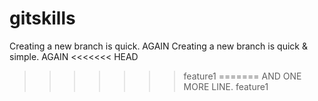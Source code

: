 # gitskills
Creating a new branch is quick.
AGAIN
Creating a new branch is quick & simple.
AGAIN
<<<<<<< HEAD
>>>>>>> feature1
=======
AND ONE MORE LINE.
>>>>>>> feature1
